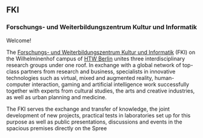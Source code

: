 ## FKI
### Forschungs- und Weiterbildungszentrum Kultur und Informatik

Welcome!

The [Forschungs- und Weiterbildungszentrum Kultur und Informatik](https://fki.htw-berlin.de/) (FKI) on the Wilhelminenhof campus of [HTW Berlin](https://www.htw-berlin.de/) unites three interdisciplinary research groups under one roof. In exchange with a global network of top-class partners from research and business, specialists in innovative technologies such as virtual, mixed and augmented reality, human-computer interaction, gaming and artificial intelligence work successfully together with experts from cultural studies, the arts and creative industries, as well as urban planning and medicine.

The FKI serves the exchange and transfer of knowledge, the joint development of new projects, practical tests in laboratories set up for this purpose as well as public presentations, discussions and events in the spacious premises directly on the Spree
